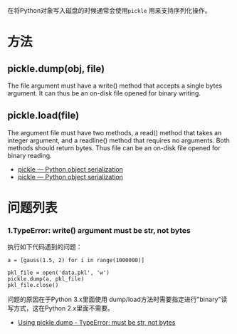 在将Python对象写入磁盘的时候通常会使用`pickle` 用来支持序列化操作。

# 方法

## pickle.dump(obj, file)

The file argument must have a write() method that accepts a single bytes argument. It can thus be an on-disk file opened for binary writing.

## pickle.load(file)

The argument file must have two methods, a read() method that takes an integer argument, and a readline() method that requires no arguments. Both methods should return bytes. Thus file can be an on-disk file opened for binary reading.


- [pickle — Python object serialization](https://docs.python.org/3/library/pickle.html)
- [pickle — Python object serialization](https://docs.python.org/2/library/pickle.html)

# 问题列表

### 1.TypeError: write() argument must be str, not bytes

执行如下代码遇到的问题：

```
a = [gauss(1.5, 2) for i in range(1000000)]

pkl_file = open('data.pkl', 'w')
pickle.dump(a, pkl_file)
pkl_file.close()
```

问题的原因在于Python 3.x里面使用 dump/load方法时需要指定进行"binary"读写方式，这在Python 2.x里面不需要。

- [Using pickle.dump - TypeError: must be str, not bytes](https://stackoverflow.com/questions/13906623/using-pickle-dump-typeerror-must-be-str-not-bytes)
